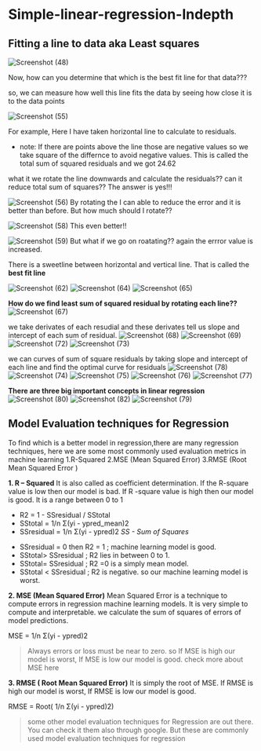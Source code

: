 # Simple-linear-regression-Indepth

## Fitting a line to data aka Least squares

![Screenshot (48)](https://user-images.githubusercontent.com/58145503/96085261-2f0f6a00-0ede-11eb-8dc4-236d7d94eff6.png)

Now, how can you determine that which is the best fit line for that data???

so, we can measure how well this line fits the data by seeing how close it is to the data points 

![Screenshot (55)](https://user-images.githubusercontent.com/58145503/96086836-86163e80-0ee0-11eb-86b7-f44e60df3b6e.png)

For example, Here I have taken horizontal line to calculate to residuals. 
* note: If there are points above the line those are negative values so we take square of the differnce to avoid negative values. This is called the total sum of squared residuals and we got 24.62

what it we rotate the line downwards and calculate the residuals?? can it reduce total sum of squares?? The answer is yes!!!

![Screenshot (56)](https://user-images.githubusercontent.com/58145503/96087401-6a5f6800-0ee1-11eb-80f8-30b2d5c5fac2.png)
By rotating the I can able to reduce the error and it is better than before. But how much should I rotate??

![Screenshot (58)](https://user-images.githubusercontent.com/58145503/96094265-c975aa80-0eea-11eb-89fe-ebd9fe627902.png)
This even better!!

![Screenshot (59)](https://user-images.githubusercontent.com/58145503/96094257-c8447d80-0eea-11eb-8913-ffd7d6efe4ad.png)
But what if we go on roatating?? again the errror value is increased. 

There is a sweetline between horizontal and vertical line. That is called the **best fit line**

![Screenshot (62)](https://user-images.githubusercontent.com/58145503/96095067-be6f4a00-0eeb-11eb-96f0-fd06d8512ab3.png)
![Screenshot (64)](https://user-images.githubusercontent.com/58145503/96095251-042c1280-0eec-11eb-9195-f179915c5c81.png)
![Screenshot (65)](https://user-images.githubusercontent.com/58145503/96095259-05f5d600-0eec-11eb-84bc-1aeedb8bad3c.png)

__How do we find least sum of squared residual by rotating each line??__
![Screenshot (67)](https://user-images.githubusercontent.com/58145503/96095265-07270300-0eec-11eb-8fbe-54dae1ec2ab3.png)

we take derivates of each resudial and these derivates tell us slope and intercept of each sum of residual.
![Screenshot (68)](https://user-images.githubusercontent.com/58145503/96095945-e7dca580-0eec-11eb-8285-0c619af43261.png)
![Screenshot (69)](https://user-images.githubusercontent.com/58145503/96095947-e9a66900-0eec-11eb-8f1c-0641d1628308.png)
![Screenshot (72)](https://user-images.githubusercontent.com/58145503/96095949-ead79600-0eec-11eb-83d969e905a81d8a.png)
![Screenshot (73)](https://user-images.githubusercontent.com/58145503/96095951-eb702c80-0eec-11eb-8e36-0df436d47458.png)
 
 we can curves of sum of square residuals by taking slope and intercept of each line and find the optimal curve for residuals
![Screenshot (78)](https://user-images.githubusercontent.com/58145503/96096372-68030b00-0eed-11eb-8cc4-fae68694cf6f.png)
![Screenshot (74)](https://user-images.githubusercontent.com/58145503/96096375-69ccce80-0eed-11eb-903f-71ef5bf76237.png)
![Screenshot (75)](https://user-images.githubusercontent.com/58145503/96096377-6a656500-0eed-11eb-9c26-65ddf5ba5eab.png)
![Screenshot (76)](https://user-images.githubusercontent.com/58145503/96096380-6afdfb80-0eed-11eb-9679-3526389b51d2.png)
![Screenshot (77)](https://user-images.githubusercontent.com/58145503/96096386-6b969200-0eed-11eb-993423dfd384389e.png)

**There are three big important concepts in linear regression**
![Screenshot (80)](https://user-images.githubusercontent.com/58145503/96096664-b4e6e180-0eed-11eb-8f76-7952551119d6.png)
![Screenshot (82)](https://user-images.githubusercontent.com/58145503/96096675-b6b0a500-0eed-11eb-834f-5d7b426126ca.png)
![Screenshot (79)](https://user-images.githubusercontent.com/58145503/96096677-b7493b80-0eed-11eb-9f9c-f03876f04319.png)


## Model Evaluation techniques for Regression
To find which is a better model in regression,there are many regression techniques, here we are some most commonly used evaluation metrics in machine learning
1.R-Squared
2.MSE (Mean Squared Error)
3.RMSE (Root Mean Squared Error )

**1. R – Squared**
It is also called as coefficient determination. If the R-square value is low then our model is bad. If R -square value is high then our model is good. It is a range between 0 to 1

* R2  = 1 - SSresidual / SStotal 
* SStotal = 1/n Σ(yi - ypred_mean)2 
* SSresidual =  1/n Σ(yi - ypred)2         *SS - Sum of Squares*

- SSresidual = 0 then R2 = 1 ; machine learning model is good.
- SStotal> SSresidual ; R2 lies in between 0 to 1.
- SStotal= SSresidual ; R2 =0 is a simply mean model.
- SStotal < SSresidual ; R2 is negative. so our machine learning model is worst.

**2. MSE (Mean Squared Error)**
Mean Squared Error is a technique to compute errors in regression machine learning models. It is very simple to compute and interpretable. we calculate the sum of squares of errors of model predictions.

MSE =  1/n Σ(yi - ypred)2 
> Always errors or loss must be near to zero. so If MSE is high our model is worst, If MSE is low our model is good. check more about MSE here

**3. RMSE ( Root Mean Squared Error)**
It is simply the root of MSE. If RMSE is high our model is worst, If RMSE is low our model is good.

RMSE =  Root( 1/n Σ(yi - ypred)2)

> some other model evaluation techniques for Regression are out there. You can check it them also through google. But these are commonly used model evaluation techniques for regression
